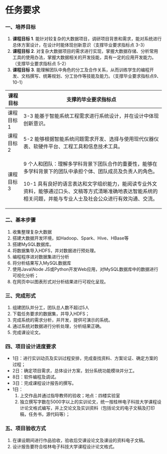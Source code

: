# 任务要求

### 一、培养目标

1. **课程目标 1**. 能针对较复杂的大数据项目，调研项目背景和需求，能对系统进行总体方案设计，在设计时能体现创新意识（支撑毕业要求指标点 3-3）&#x20;
2. **课程目标 2**. 对复杂大数据项目的需求进行实现，掌握大数据存储、分析常用工具的使用办法，掌握大数据相关的开发技能，具有一定的应用开发能力。（支撑毕业要求指标点 5-2）&#x20;
3. **课程目标 3**. 能理解团队中角色的分工及合作关系，从而训练学生的编程开发、文档撰写、统筹规划、分工协作等技能及能力。（支撑毕业要求指标点9、10-1）

| 课程目标  | 支撑的毕业要求指标点                                                                                                                                                |
| ----- | --------------------------------------------------------------------------------------------------------------------------------------------------------- |
| 课程目标1 | 3-3 能基于智能系统工程需求进行系统设计，并在设计中体现创新意识。                                                                                                                        |
| 课程目标2 | 5-2 能够根据智能系统问题需求开发、选择与使用现代仪器仪表、软硬件平台、工程工具和信息技术工具。                                                                                                         |
| 课程目标3 | <p>9 个人和团队：理解多学科背景下团队合作的重要性，能够在多学科背景下的团队中承担个体、团队成员及负责人的角色。 </p><p>10-1 具有良好的语言表达和文字组织能力，能阅读专业外文资料，能够通过口头、文稿等方式清晰准确地表达智能系统的相关问题，并能与专业人士及社会公众进行有效沟通、交流。</p> |

### 二、基本步骤

1. 收集整理复杂大数据
2. 搭建大数据开发环境，如Hadoop、Spark、Hive、HBase等
3. 搭建MySQL数据库。
4. 将数据集导入HDFS，并对数据进行预处理。
5. 编程程序进对数据集进行分析
6. 将分析结果写入MySQL数据库
7. 使用Java\Node JS或Python开发Web应用，对MySQL数据库中的数据进行可视化分析；
8. 在网页中以图表形式对分析结果进行可视化呈现。

### 三、完成形式

1. 组建团队并分工，团队总人数不超过5人
2. 下载任务要求的数据集，并导入HDFS；
3. 完成系统的需求分析，并开发，提供可演示的系统。
4. 通过系统对数据进行分析处理，分析结果正确。
5. 完成课设论文。

### 四、项目设计进度要求

* 1日：进行实训动员及实训过程安排，完成查找资料、方案论证、确定方案的过程；
* 2日：确定项目需求，总体设计方案，划分系统功能模块并分工。
* 8日：软件编程及调试。
* 3日：完成课程设计报告的撰写。
* 1日：
  1. 上交作品并通过指导教师的验收；地点：四楼实验室
  2. 独立撰写字数在5000字以上的实训论文，统一按桂林电子科技大学课程设计论文格式编写，并上交论文及实训资料（包括论文的电子文稿及打印稿，任务书，源代码等）；

### 五、项目验收方式

1. 在课设期间进行作品验收，验收后交课设论文及课设的资料电子文稿。
2. 设计报告要符合桂林电子科技大学课程设计论文格式。
